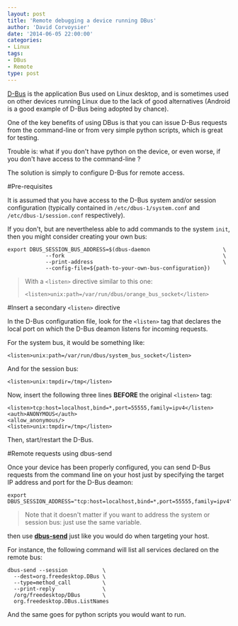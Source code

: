 ```yaml
---
layout: post
title: 'Remote debugging a device running DBus'
author: 'David Corvoysier'
date: '2014-06-05 22:00:00'
categories:
- Linux
tags:
- DBus
- Remote
type: post
---
```

[D-Bus](http://www.freedesktop.org/wiki/Software/dbus/) is the application Bus used on Linux desktop, and is sometimes used on other devices running Linux due to the lack of good alternatives (Android is a good example of D-Bus being adopted by chance).

One of the key benefits of using DBus is that you can issue D-Bus requests from the command-line or from very simple python scripts, which is great for testing.

Trouble is: what if you don't have python on the device, or even worse, if you don't have access to the command-line ?

<!--more-->

The solution is simply to configure D-Bus for remote access.

#Pre-requisites

It is assumed that you have access to the D-Bus system and/or session configuration (typically contained in `/etc/dbus-1/system.conf` and `/etc/dbus-1/session.conf` respectively).

If you don't, but are nevertheless able to add commands to the system `init`, then you might consider creating your own bus:

~~~
export DBUS_SESSION_BUS_ADDRESS=$(dbus-daemon                       \
            --fork                                                  \
            --print-address                                         \
            --config-file=${path-to-your-own-bus-configuration})
~~~

>With a `<listen>` directive similar to this one:
>~~~
><listen>unix:path=/var/run/dbus/orange_bus_socket</listen>
>~~~

#Insert a secondary `<listen>` directive

In the D-Bus configuration file, look for the `<listen>` tag that declares the local port on which the D-Bus deamon listens for incoming requests.

For the system bus, it would be something like:

~~~
<listen>unix:path=/var/run/dbus/system_bus_socket</listen>
~~~

And for the session bus:

~~~
<listen>unix:tmpdir=/tmp</listen>
~~~

Now, insert the following three lines __BEFORE__ the original `<listen>` tag:

~~~
<listen>tcp:host=localhost,bind=*,port=55555,family=ipv4</listen>
<auth>ANONYMOUS</auth>
<allow_anonymous/>
<listen>unix:tmpdir=/tmp</listen>
~~~

Then, start/restart the D-Bus.

#Remote requests using dbus-send

Once your device has been properly configured, you can send D-Bus requests from the command line on your host just by specifying the target IP address and port for the D-Bus deamon:

~~~
export DBUS_SESSION_ADDRESS="tcp:host=localhost,bind=*,port=55555,family=ipv4"
~~~

>Note that it doesn't matter if you want to address the system or session bus:
>just use the same variable.

then use [__dbus-send__](http://dbus.freedesktop.org/doc/dbus-send.1.html) just like you would do when targeting your host.

For instance, the following command will list all services declared on the remote bus:

~~~
dbus-send --session           \
  --dest=org.freedesktop.DBus \
  --type=method_call          \
  --print-reply               \
  /org/freedesktop/DBus       \
  org.freedesktop.DBus.ListNames
~~~

And the same goes for python scripts you would want to run.